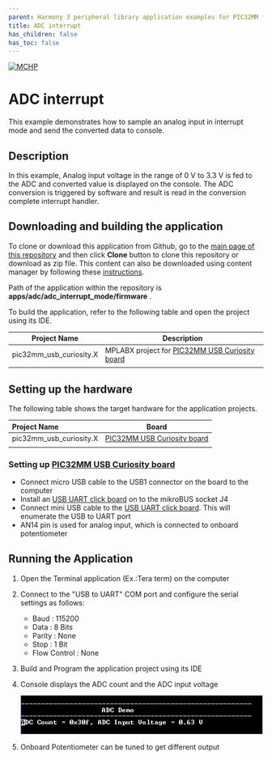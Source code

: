 ```yaml
---
parent: Harmony 3 peripheral library application examples for PIC32MM family
title: ADC interrupt 
has_children: false
has_toc: false
---
```


[![MCHP](https://www.microchip.com/ResourcePackages/Microchip/assets/dist/images/logo.png)](https://www.microchip.com)

# ADC interrupt

This example demonstrates how to sample an analog input in interrupt mode and send the converted data to console.

## Description

In this example, Analog input voltage in the range of 0 V to 3.3 V is fed to the ADC and converted value is displayed on the console. The ADC conversion is triggered by software and result is read in the conversion complete interrupt handler.

## Downloading and building the application

To clone or download this application from Github, go to the [main page of this repository](https://github.com/Microchip-MPLAB-Harmony/csp_apps_pic32mm) and then click **Clone** button to clone this repository or download as zip file.
This content can also be downloaded using content manager by following these [instructions](https://github.com/Microchip-MPLAB-Harmony/contentmanager/wiki).

Path of the application within the repository is **apps/adc/adc_interrupt_mode/firmware** .

To build the application, refer to the following table and open the project using its IDE.

| Project Name      | Description                                    |
| ----------------- | ---------------------------------------------- |
| pic32mm_usb_curiosity.X | MPLABX project for [PIC32MM USB Curiosity board](https://www.microchip.com/DevelopmentTools/ProductDetails/DM320107) |
|||

## Setting up the hardware

The following table shows the target hardware for the application projects.

| Project Name| Board|
|:---------|:---------:|
| pic32mm_usb_curiosity.X | [PIC32MM USB Curiosity board](https://www.microchip.com/DevelopmentTools/ProductDetails/DM320107) |
|||

### Setting up [PIC32MM USB Curiosity board](https://www.microchip.com/DevelopmentTools/ProductDetails/DM320107)

- Connect micro USB cable to the USB1 connector on the board to the computer
- Install an [USB UART click board](https://www.mikroe.com/usb-uart-click) on to the mikroBUS socket J4
- Connect mini USB cable to the [USB UART click board](https://www.mikroe.com/usb-uart-click). This will enumerate the USB to UART port
- AN14 pin is used for analog input, which is connected to onboard potentiometer

## Running the Application

1. Open the Terminal application (Ex.:Tera term) on the computer
2. Connect to the "USB to UART" COM port and configure the serial settings as follows:
    - Baud : 115200
    - Data : 8 Bits
    - Parity : None
    - Stop : 1 Bit
    - Flow Control : None
3. Build and Program the application project using its IDE
4. Console displays the ADC count and the ADC input voltage

    ![output](images/output_adc_interrupt_mode.png)

5. Onboard Potentiometer can be tuned to get different output

